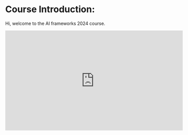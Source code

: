 # Course Introduction:

Hi, welcome to the AI frameworks 2024 course.

<iframe width="560" height="315" src="https://www.youtube.com/embed/0t0RsFLSbiU" title="YouTube video player" frameborder="0" allow="accelerometer; autoplay; clipboard-write; encrypted-media; gyroscope; picture-in-picture" allowfullscreen></iframe>